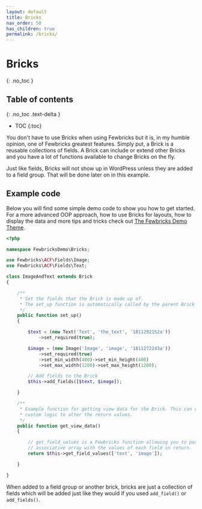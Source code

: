 ```yaml
---
layout: default
title: Bricks
nav_order: 50
has_children: true
permalink: /bricks/
---
```


# Bricks
{: .no_toc }

## Table of contents
{: .no_toc .text-delta }

- TOC
{:toc}

You don't have to use Bricks when using Fewbricks but it is, in my humble opinion, one of Fewbricks greatest features. Simply put, a Brick is a reusable collections of fields. A Brick can include or extend other Bricks and you have a lot of functions available to change Bricks on the fly.

Just like fields, Bricks will not show up in WordPress unless they are added to a field group. That will be done
later on in this example.

## Example code
Below you will find some simple demo code to show you how to get started. For a more advanced OOP approach, how to use Bricks for layouts, how to display the data and more tips and tricks check out [The Fewbricks Demo Theme](https://github.com/folbert/fewbricks-demo-theme).

```php
<?php

namespace FewbricksDemo\Bricks;

use Fewbricks\ACF\Fields\Image;
use Fewbricks\ACF\Fields\Text;

class ImageAndText extends Brick
{

    /**
     * Set the fields that the Brick is made up of.
     * The set_up function is automatically called by the parent Brick class.
     */
    public function set_up()
    {

        $text = (new Text('Text', 'the_text', '1811292152a'))
            ->set_required(true);

        $image = (new Image('Image', 'image', '1811272243a'))
            ->set_required(true)
            ->set_min_width(400)->set_min_height(400)
            ->set_max_width(1200)->set_max_height(1200);

        // Add fields to the Brick
        $this->add_fields([$text, $image]);

    }

    /**
     * Example function for getting view data for the Brick. This can of course be much more advanced using
     * custom logic to alter the return values.
     */
    public function get_view_data()
    {

        // get_field_values is a Fewbricks function allowing you to pass multiple field names and get an
        // associative array with the values of each field in return.
        return $this->get_field_values(['text', 'image']);

    }

}
```

When added to a field group or another brick, bricks are just a collection of fields which will be added just like
they would if you used `add_field()` or `add_fields()`.
